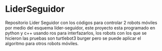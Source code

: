 # LiderSeguidor
Repositorio Lider Seguidor con los códigos para controlar 2 robots móviles por medio del esquema líder-seguidor, este proyecto esta programado en python y c++ usando ros para interfazarlos, los robots con los que se hicieron las pruebas son turtlebot3 burger pero se puede aplicar el algoritmo para otros robots móviles.
